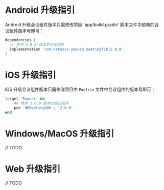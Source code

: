 # Android 升级指引

Android 升级会议组件版本只需修改项目 'app/build.gradle' 脚本文件中依赖的会议组件版本号即可：

```groovy
dependencies {
  // 使用 2.0.0 版本的会议组件	
  implementation 'com.netease.yunxin:meetinglib:2.0.0'
}
```


# iOS 升级指引

iOS 升级会议组件版本只需修改项目中 `Podfile` 文件中会议组件的版本号即可：

```ruby
target 'Runner' do
	## 使用 2.0.0 版本的会议组件
	pod 'NEMeetingSDK', '2.0.0'
end	
```

# Windows/MacOS 升级指引

// TODO

# Web 升级指引

// TODO
